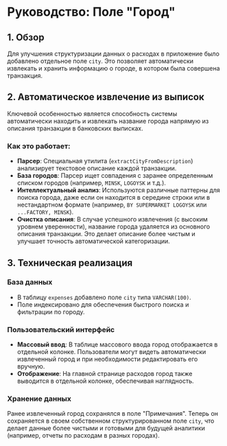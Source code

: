 # Руководство: Поле "Город"

## 1. Обзор

Для улучшения структуризации данных о расходах в приложение было добавлено отдельное поле `city`. Это позволяет автоматически извлекать и хранить информацию о городе, в котором была совершена транзакция.

## 2. Автоматическое извлечение из выписок

Ключевой особенностью является способность системы автоматически находить и извлекать название города напрямую из описания транзакции в банковских выписках.

### Как это работает:
*   **Парсер**: Специальная утилита (`extractCityFromDescription`) анализирует текстовое описание каждой транзакции.
*   **База городов**: Парсер ищет совпадения с заранее определенным списком городов (например, `MINSK`, `LOGOYSK` и т.д.).
*   **Интеллектуальный анализ**: Используются различные паттерны для поиска города, даже если он находится в середине строки или в нестандартном формате (например, `BY SUPERMARKET LOGOYSK` или `...FACTORY, MINSK`).
*   **Очистка описания**: В случае успешного извлечения (с высоким уровнем уверенности), название города удаляется из основного описания транзакции. Это делает описание более чистым и улучшает точность автоматической категоризации.

## 3. Техническая реализация

### База данных
*   В таблицу `expenses` добавлено поле `city` типа `VARCHAR(100)`.
*   Поле индексировано для обеспечения быстрого поиска и фильтрации по городу.

### Пользовательский интерфейс
*   **Массовый ввод**: В таблице массового ввода город отображается в отдельной колонке. Пользователи могут видеть автоматически извлеченный город и при необходимости редактировать его вручную.
*   **Отображение**: На главной странице расходов город также выводится в отдельной колонке, обеспечивая наглядность.

### Хранение данных
Ранее извлеченный город сохранялся в поле "Примечания". Теперь он сохраняется в своем собственном структурированном поле `city`, что делает данные более чистыми и готовыми для будущей аналитики (например, отчеты по расходам в разных городах).
